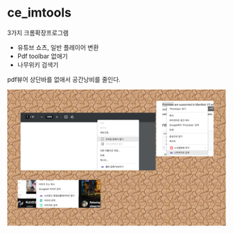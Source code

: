 # ce_imtools

3가지 크롬확장프로그램

-   유튜브 쇼츠, 일반 플레이어 변환
-   Pdf toolbar 없애기
-   나무위키 검색기

pdf뷰어 상단바를 없애서 공간낭비를 줄인다.

![capture](./assets/capture.png)
